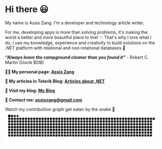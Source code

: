

# Hi there 😃
<!-- <img src='https://media.giphy.com/media/X1hTak9mZoCOoLGfSW/giphy.gif' alt="banner" width="600px" height="200px"></img>
**zangassis/zangassis** is a ✨ _special_ ✨ repository because its `README.md` (this file) appears on your GitHub profile.
Here are some ideas to get you started:

- 🔭 I’m currently working on ...
- 🌱 I’m currently learning ...
- 👯 I’m looking to collaborate on ...
- 🤔 I’m looking for help with ...
- 💬 Ask me about ...
- 📫 How to reach me: ...
- 😄 Pronouns: ...
- ⚡ Fun fact: ...
-->

My name is Assis Zang. I'm a developer and technology article writer.

For me, developing apps is more than solving problems, it's making the world a better and more beautiful place to live! ✨ 
That's why I love what I do, I use my knowledge, experience and creativity to build solutions on the .NET platform with relational and non-relational databases.💖 

 ***“Always leave the campground cleaner than you found it”*** - Robert C. Martin (Uncle BOB)

<strong>👨‍🎓 My personal page: [Assis Zang](https://zangassis-profile.vercel.app/)</strong>

<strong>🚀 My articles in Telerik Blog: [Articles about .NET](https://www.telerik.com/blogs/author/assis-zang)</strong>

<strong>📝 Visit my blog: [My Blog](http://zangassisblog.vercel.app)</strong>

<strong>💬 Contact me: assiszang@gmail.com</strong>

<!--![Assis Zang GitHub stats](https://github-readme-stats.vercel.app/api?username=zangassis&show_icons=true&theme=vue-dark)
[![Top Langs](https://github-readme-stats.vercel.app/api/top-langs/?username=zangassis&layout=compact&theme=vue-dark)](https://github.com/zangassis/github-readme-stats)-->

Watch my contribuition graph get eaten by the snake 🐍
![snake gif](https://github.com/zangassis/zangassis/blob/output/github-contribution-grid-snake.svg)

